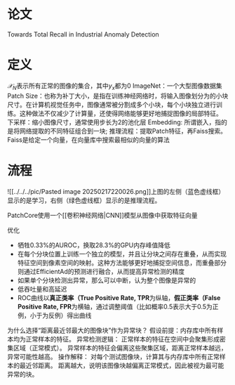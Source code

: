 # 论文
Towards Total Recall in Industrial Anomaly Detection
# 定义
$𝒳_N$表示所有正常的图像的集合，其中$y_x$都为0
ImageNet：一个大型图像数据集
Patch Size：也称为补丁大小，是指在训练神经网络时，将输入图像划分为的小块尺寸。在计算机视觉任务中，图像通常被分割成多个小块，每个小块独立进行训练。这种做法不仅减少了计算量，还使得网络能够更好地捕捉图像的局部特征。
下采样：缩小图像尺寸，通常使用步长为2的池化层
Embedding: 所谓嵌入，指的是将网络提取的不同特征组合到一块;
推理流程：提取Patch特征，再Faiss搜索。Faiss是给定一个向量，在向量库中搜索最相似的向量的算法
# 流程
![[../../../pic/Pasted image 20250217220026.png]]上图的左侧（蓝色虚线框）显示的是学习，右侧（绿色虚线框）显示的是推理流程。

PatchCore使用一个[[卷积神经网络|CNN]]模型从图像中获取特征向量

优化
- 牺牲0.33%的AUROC，换取28.3%的GPU内存峰值降低
- 在每个分块位置上训练一个独立的模型，并且让分块之间存在重叠，从而实现特征空间到像素空间的映射。这种方法能够更好地捕捉空间信息，而重叠部分则通过EfficientAd的预测进行融合，从而提高异常检测的精度
- 如果单个分块检测出异常，那么可以中断，认为整个图像是异常的
- 低吞吐量和高延迟
- ROC曲线以**真正类率（True Positive Rate, TPR**为纵轴，**假正类率（False Positive Rate, FPR**为横轴，通过调整阈值（比如概率0.5表示大于0.5为正例，小于为反例）得出曲线
  
  
 为什么选择“距离最近邻最大的图像块”作为异常块？
假设前提：内存库中所有样本均为正常样本的特征。
异常检测逻辑：
	正常样本的特征在空间中会聚集形成密集区域（正常模式）。
	异常样本的特征会偏离这些聚集区域，距离正常样本越远，异常可能性越高。
操作解释：
	对每个测试图像块，计算其与内存库中所有正常样本的最近邻距离。
	距离越大，说明该图像块越偏离正常模式，因此被视为最可能异常的块。

